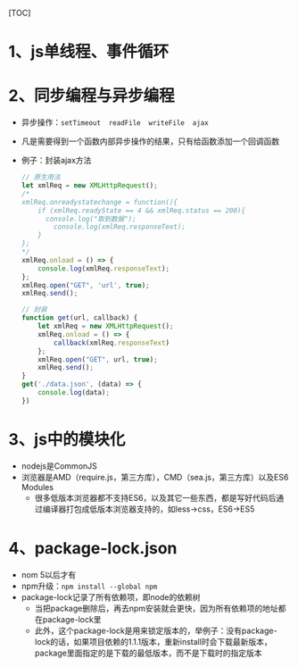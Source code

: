 [TOC]

# 1、js单线程、事件循环



# 2、同步编程与异步编程

- 异步操作：`setTimeout  readFile  writeFile  ajax`

- 凡是需要得到一个函数内部异步操作的结果，只有给函数添加一个回调函数

- 例子：封装ajax方法

  ```javascript
  // 原生用法
  let xmlReq = new XMLHttpRequest();
  /*	
  xmlReq.onreadystatechange = function(){
      if (xmlReq.readyState == 4 && xmlReq.status == 200){
      	console.log("取到数据");
          console.log(xmlReq.responseText);
      }
  };
  */
  xmlReq.onload = () => {
      console.log(xmlReq.responseText);
  };
  xmlReq.open("GET", 'url', true);
  xmlReq.send();
  
  // 封装
  function get(url, callback) {
      let xmlReq = new XMLHttpRequest();
      xmlReq.onload = () => {
          callback(xmlReq.responseText)
      };
      xmlReq.open("GET", url, true);
      xmlReq.send();
  }
  get('./data.json', (data) => {
      console.log(data);
  })
  ```

# 3、js中的模块化

- nodejs是CommonJS
- 浏览器是AMD（require.js，第三方库），CMD（sea.js，第三方库）以及ES6 Modules
  - 很多低版本浏览器都不支持ES6，以及其它一些东西，都是写好代码后通过编译器打包成低版本浏览器支持的，如less->css，ES6->ES5

# 4、package-lock.json

- nom 5以后才有
- npm升级：`npm install --global npm`
- package-lock记录了所有依赖项，即node的依赖树
  - 当把package删除后，再去npm安装就会更快，因为所有依赖项的地址都在package-lock里
  - 此外，这个package-lock是用来锁定版本的，举例子：没有package-lock的话，如果项目依赖的1.1.1版本，重新install时会下载最新版本，package里面指定的是下载的最低版本，而不是下载时的指定版本